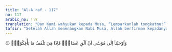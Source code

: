 ```yaml
---
title: "Al-A'raf - 117"
no: 117
arabic_no: ١١٧
translation: "Dan Kami wahyukan kepada Musa, “Lemparkanlah tongkatmu!” Maka tiba-tiba ia menelan (habis) segala kepalsuan mereka."
tafsir: "Setelah Allah menenangkan Nabi Musa, Allah berfirman kepadanya, \"Jatuhkanlah tongkatmu itu (ke tanah).\" Maka sekonyong-konyong tongkat itu berubah menjadi ular yang sebenarnya, dan menelan semua ular hasil sihir mereka. Karena mukjizat tongkat Nabi Musa menjadi ular yang sebenarnya, dan kemudian makan tali dan tongkat kecil yang disihir menjadi ular, maka hal ini menjadi peristiwa luar biasa yang pantas menjadi mukjizat Nabi utusan Allah."
---
```

۞ وَاَوْحَيْنَآ اِلٰى مُوْسٰٓى اَنْ اَلْقِ عَصَاكَۚ فَاِذَا هِيَ تَلْقَفُ مَا يَأْفِكُوْنَۚ 